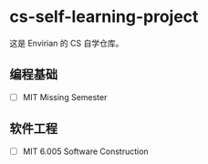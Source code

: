 # cs-self-learning-project

这是 Envirian 的 CS 自学仓库。

## 编程基础

- [ ] MIT Missing Semester

## 软件工程

- [ ] MIT 6.005 Software Construction